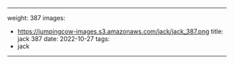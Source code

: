 
---
weight: 387
images:
- https://jumpingcow-images.s3.amazonaws.com/jack/jack_387.png
title: jack 387
date: 2022-10-27
tags:
- jack
---
